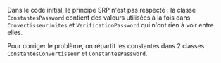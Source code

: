 Dans le code initial, le principe SRP n'est pas respecté : la classe `ConstantesPassword` contient des valeurs utilisées à
la fois dans `ConvertisseurUnites` et `VerificationPassword` qui n'ont rien à voir entre elles.

Pour corriger le problème, on répartit les constantes dans 2 classes `ConstantesConvertisseur` et
`ConstantesPassword`.